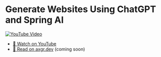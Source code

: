 # Generate Websites Using ChatGPT and Spring AI

[![YouTube Video](https://img.youtube.com/vi/0QVdJcxGf1M/0.jpg)](https://youtu.be/0QVdJcxGf1M)

- [🍿 Watch on YouTube](https://youtu.be/0QVdJcxGf1M)
- [🦩 Read on axgr.dev](https://axgr.dev/?utm_campaign=github-readme&utm_source=github) (coming soon)
